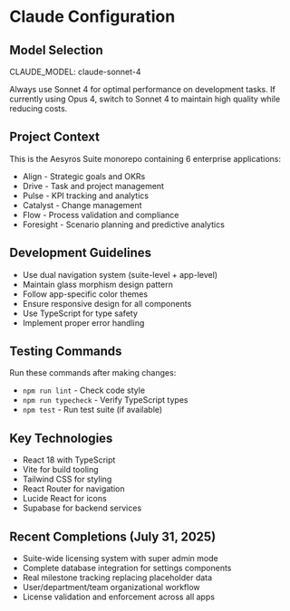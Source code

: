 # Claude Configuration

## Model Selection
CLAUDE_MODEL: claude-sonnet-4

Always use Sonnet 4 for optimal performance on development tasks. If currently using Opus 4, switch to Sonnet 4 to maintain high quality while reducing costs.

## Project Context
This is the Aesyros Suite monorepo containing 6 enterprise applications:
- Align - Strategic goals and OKRs
- Drive - Task and project management  
- Pulse - KPI tracking and analytics
- Catalyst - Change management
- Flow - Process validation and compliance
- Foresight - Scenario planning and predictive analytics

## Development Guidelines
- Use dual navigation system (suite-level + app-level)
- Maintain glass morphism design pattern
- Follow app-specific color themes
- Ensure responsive design for all components
- Use TypeScript for type safety
- Implement proper error handling

## Testing Commands
Run these commands after making changes:
- `npm run lint` - Check code style
- `npm run typecheck` - Verify TypeScript types
- `npm test` - Run test suite (if available)

## Key Technologies
- React 18 with TypeScript
- Vite for build tooling
- Tailwind CSS for styling
- React Router for navigation
- Lucide React for icons
- Supabase for backend services

## Recent Completions (July 31, 2025)
- Suite-wide licensing system with super admin mode
- Complete database integration for settings components
- Real milestone tracking replacing placeholder data
- User/department/team organizational workflow
- License validation and enforcement across all apps